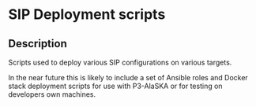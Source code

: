 # SIP Deployment scripts

## Description

Scripts used to deploy various SIP configurations on various targets.

In the near future this is likely to include a set of Ansible roles and Docker
stack deployment scripts for use with P3-AlaSKA or for testing on developers
own machines.

